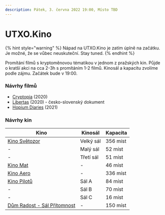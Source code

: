 ```yaml
---
description: Pátek, 3. června 2022 19:00, Místo TBD
---
```


# UTXO.Kino

{% hint style="warning" %}
Nápad na UTXO.Kino je zatím úplně na začátku. Je možné, že se vůbec neuskuteční. Stay tuned.&#x20;
{% endhint %}

Promítání filmů s kryptoměnovou tématikou v jednom z pražských kin. Půjde o kratší akci na cca 2-3h s promítáním 1-2 filmů. Kinosál a kapacitu zvolíme podle zájmu. Začátek bude v 19:00.

### Návrhy filmů

* [Cryptopia](https://www.imdb.com/title/tt9203586/) (2020)
* [Libertas](https://www.csfd.cz/film/926287-libertas/prehled/) (2020) - česko-slovenský dokument
* [Hopium Diaries](https://www.youtube.com/watch?v=v1Z5BnBuFyE) (2021)

### Návrhy kin

| Kino                                                                                | Kinosál   | Kapacita |
| ----------------------------------------------------------------------------------- | --------- | -------- |
| [Kino Světozor](https://www.kinosvetozor.cz)                                        | Velký sál | 356 míst |
| -                                                                                   | Malý sál  | 52 míst  |
| -                                                                                   | Třetí sál | 51 míst  |
| [Kino Mat](http://www.mat.cz/kino/)                                                 | -         | 46 míst  |
| [Kino Aero](https://www.kinoaero.cz)                                                | -         | 336 míst |
| [Kino Pilotů](https://kinopilotu.cz)                                                | Sál A     | 84 míst  |
| -                                                                                   | Sál B     | 70 míst  |
| -                                                                                   | Sál C     | 16 míst  |
| [Dům Radost - Sál Přítomnost ](https://www.dumradost.cz/cs/pronajem/sal-pritomnost) | -         | 150 míst |
